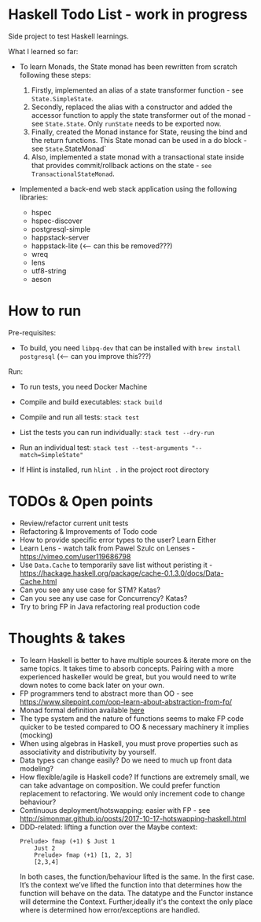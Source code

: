 # Haskell Todo List - work in progress

Side project to test Haskell learnings.

What I learned so far: 

- To learn Monads, the State monad has been rewritten from scratch following these steps:

    1. Firstly, implemented an alias of a state transformer function - see `State.SimpleState`.
    2. Secondly, replaced the alias with a constructor and added the accessor function to apply the state transformer out of the monad - see `State.State`. Only `runState` needs to be exported now.
    3. Finally, created the Monad instance for State, reusing the bind and the return functions. This State monad can be used in a do block - see `State`.StateMonad`
    4. Also, implemented a state monad with a transactional state inside that provides commit/rollback actions on the state - `see TransactionalStateMonad`.

- Implemented a back-end web stack application using the following libraries:
    - hspec
    - hspec-discover
    - postgresql-simple
    - happstack-server
    - happstack-lite (<-- can this be removed???)
    - wreq
    - lens
    - utf8-string
    - aeson


# How to run

Pre-requisites:

- To build, you need `libpq-dev` that can be installed with `brew install postgresql` (<-- can you improve this???)

Run:

- To run tests, you need Docker Machine


- Compile and build executables: `stack build` 

- Compile and run all tests: `stack test` 

- List the tests you can run individually: `stack test --dry-run` 

- Run an individual test: `stack test --test-arguments "--match=SimpleState"` 

- If Hlint is installed, run `hlint .` in the project root directory


# TODOs & Open points

- Review/refactor current unit tests
- Refactoring & Improvements of Todo code
- How to provide specific error types to the user? Learn Either
- Learn Lens - watch talk from Pawel Szulc on Lenses - https://vimeo.com/user119686798
- Use `Data.Cache` to temporarily save list without peristing it - https://hackage.haskell.org/package/cache-0.1.3.0/docs/Data-Cache.html
- Can you see any use case for STM? Katas?
- Can you see any use case for Concurrency? Katas?
- Try to bring FP in Java refactoring real production code

# Thoughts & takes

- To learn Haskell is better to have multiple sources & iterate more on the same topics. It takes time to absorb concepts. Pairing with a more experienced haskeller would be great, but you would need to write down notes to come back later on your own.
- FP programmers tend to abstract more than OO - see https://www.sitepoint.com/oop-learn-about-abstraction-from-fp/
- Monad formal definition available [here](./Monad.md)
- The type system and the nature of functions seems to make FP code quicker to be tested compared to OO & necessary machinery it implies (mocking)
- When using algebras in Haskell, you must prove properties such as associativity and distributivity by yourself.
- Data types can change easily? Do we need to much up front data modeling? 
- How flexible/agile is Haskell code? If functions are extremely small, we can take advantage on composition. We could prefer function replacement to refactoring. We would only increment code to change behaviour?
- Continuous deployment/hotswapping: easier with FP - see http://simonmar.github.io/posts/2017-10-17-hotswapping-haskell.html 
- DDD-related: lifting a function over the Maybe context:
    ```
    Prelude> fmap (+1) $ Just 1
        Just 2
        Prelude> fmap (+1) [1, 2, 3]
        [2,3,4]
    ``` 
    In both cases, the function/behaviour lifted is the same. In the first case. It’s the context we’ve lifted the function into that determines how the function will behave on the data. The datatype and the Functor instance will determine the Context. Further,ideally it's the context the only place where is determined how error/exceptions are handled.
